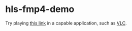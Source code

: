 # hls-fmp4-demo

Try playing [this link](chunky.m3u8) in a capable application, such as [VLC](https://www.videolan.org/).

